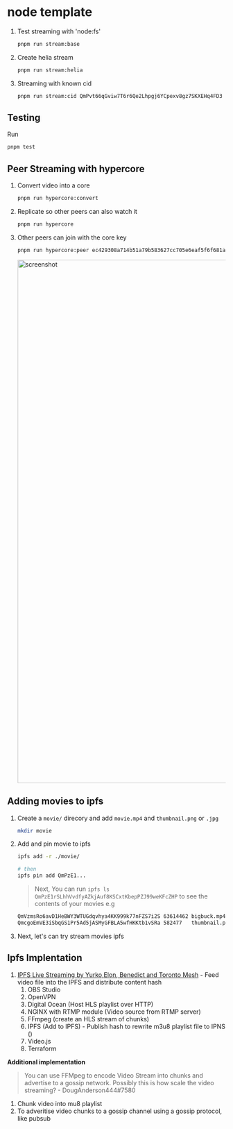 # node template

1. Test streaming with 'node:fs'

   ```zsh
   pnpm run stream:base
   ```

1. Create helia stream

   ```zsh
   pnpm run stream:helia
   ```

1. Streaming with known cid

   ```zsh
   pnpm run stream:cid QmPvt66qGviw7T6r6Qe2Lhpgj6YCpexv8gz7SKXEHq4FD3
   ```

## Testing

Run

```zsh
pnpm test
```

## Peer Streaming with hypercore

1. Convert video into a core

   ```zsh
   pnpm run hypercore:convert
   ```

1. Replicate so other peers can also watch it

   ```zsh
   pnpm run hypercore
   ```

1. Other peers can join with the core key

   ```zsh
   pnpm run hypercore:peer ec429308a714b51a79b583627cc705e6eaf5f6f681a3b7158138ca315dbaea46
   ```

   <img width="1206" alt="screenshot" src="https://github.com/mmsaki/star-streamer/assets/98189596/45472ce2-c5c5-464e-8143-f85e36ecd5cb">

## Adding movies to ipfs

1. Create a `movie/` direcory and add `movie.mp4` and `thumbnail.png` or `.jpg`

   ```zsh
   mkdir movie
   ```

1. Add and pin movie to ipfs

   ```zsh
   ipfs add -r ./movie/

   # then
   ipfs pin add QmPzE1...
   ```

   > Next, You can run `ipfs ls QmPzE1rSLhhVvdfyAZkjAuf8KSCxtKbepPZJ99weKFcZHP` to see the contents of your movies e.g

   ```zsh
   QmVzmsRo6avD1HeBWY3WTUGdqvhya4KK999k77nFZS7i2S 63614462 bigbuck.mp4
   QmcgoEmVE3iSbqGS1Pr5Ad5jASMyGFBLA5wfHKKtb1vSRa 582477   thumbnail.png

   ```

1. Next, let's can try stream movies ipfs

## Ipfs Implentation

1. [IPFS Live Streaming by Yurko,Elon, Benedict and Toronto Mesh](https://github.com/tomeshnet/ipfs-live-streaming) - Feed video file into the IPFS and distribute content hash
   1. OBS Studio
   1. OpenVPN
   1. Digital Ocean (Host HLS playlist over HTTP)
   1. NGINX with RTMP module (Video source from RTMP server)
   1. FFmpeg (create an HLS stream of chunks)
   1. IPFS (Add to IPFS) - Publish hash to rewrite m3u8 playlist file to IPNS ()
   1. Video.js
   1. Terraform

**Additional implementation**

> You can use FFMpeg to encode Video Stream into chunks and advertise to a gossip network. Possibly this is how scale the video streaming? - DougAnderson444#7580

1. Chunk video into mu8 playlist
1. To adveritise video chunks to a gossip channel using a gossip protocol, like pubsub
